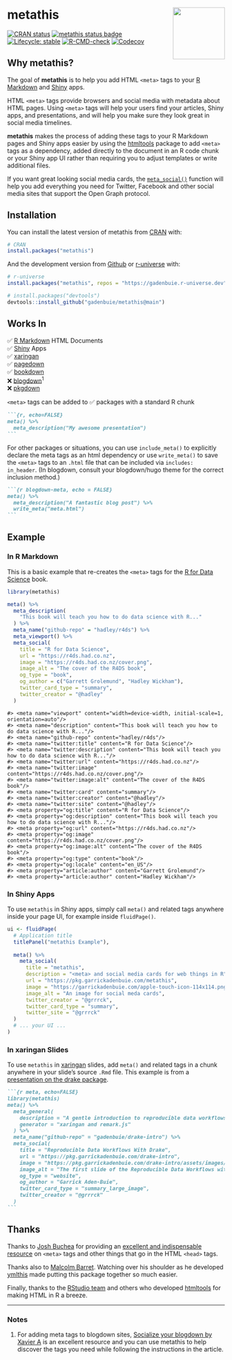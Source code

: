 
<!-- README.md is generated from README.Rmd. Please edit that file -->

# metathis <a href='https://pkg.garrickadenbuie.com/metathis/'><img src='man/figures/logo.png' align="right" height="120" /></a>

<!-- badges: start -->

[![CRAN
status](https://www.r-pkg.org/badges/version/metathis)](https://CRAN.R-project.org/package=metathis)
[![metathis status
badge](https://gadenbuie.r-universe.dev/badges/metathis)](https://gadenbuie.r-universe.dev/metathis)
[![Lifecycle:
stable](https://img.shields.io/badge/lifecycle-stable-brightgreen.svg)](https://lifecycle.r-lib.org/articles/stages.html)
[![R-CMD-check](https://github.com/gadenbuie/metathis/actions/workflows/R-CMD-check.yaml/badge.svg)](https://github.com/gadenbuie/metathis/actions/workflows/R-CMD-check.yaml)
[![Codecov](https://img.shields.io/codecov/c/github/gadenbuie/metathis)](https://codecov.io/github/gadenbuie/metathis)
<!-- badges: end -->

## Why metathis?

The goal of **metathis** is to help you add HTML `<meta>` tags to your
[R Markdown](https://rmarkdown.rstudio.com) and
[Shiny](https://shiny.rstudio.com) apps.

HTML `<meta>` tags provide browsers and social media with metadata about
HTML pages. Using `<meta>` tags will help your users find your articles,
Shiny apps, and presentations, and will help you make sure they look
great in social media timelines.

**metathis** makes the process of adding these tags to your R Markdown
pages and Shiny apps easier by using the
[htmltools](https://github.com/rstudio/htmltools) package to add
`<meta>` tags as a dependency, added directly to the document in an R
code chunk or your Shiny app UI rather than requiring you to adjust
templates or write additional files.

If you want great looking social media cards, the
[`meta_social()`](http://pkg.garrickadenbuie.com/metathis/reference/meta_social.html)
function will help you add everything you need for Twitter, Facebook and
other social media sites that support the Open Graph protocol.

## Installation

You can install the latest version of metathis from
[CRAN](https://CRAN.R-project.org) with:

``` r
# CRAN
install.packages("metathis")
```

And the development version from
[Github](https://github.com/gadenbuie/metathis) or
[r-universe](https://gadenbuie.r-universe.dev/builds) with:

``` r
# r-universe
install.packages("metathis", repos = "https://gadenbuie.r-universe.dev")

# install.packages("devtools")
devtools::install_github("gadenbuie/metathis@main")
```

## Works In

✅ [R Markdown](https://rmarkdown.rstudio.com) HTML Documents  
✅ [Shiny](https://shiny.rstudio.com) Apps  
✅ [xaringan](https://slides.yihui.org/xaringan)  
✅ [pagedown](https://github.com/rstudio/pagedown)  
✅ [bookdown](https://bookdown.org/)  
❌ [blogdown](https://bookdown.org/yihui/blogdown)<sup>1</sup>  
❌ [pkgdown](https://pkgdown.r-lib.org)

`<meta>` tags can be added to ✅ packages with a standard R chunk

```` markdown
```{r, echo=FALSE}
meta() %>% 
  meta_description("My awesome presentation")
```
````

For other packages or situations, you can use `include_meta()` to
explicitly declare the meta tags as an html dependency or use
`write_meta()` to save the `<meta>` tags to an `.html` file that can be
included via `includes: in_header`. (In blogdown, consult your
blogdown/hugo theme for the correct inclusion method.)

```` markdown
```{r blogdown-meta, echo = FALSE}
meta() %>% 
  meta_description("A fantastic blog post") %>% 
  write_meta("meta.html")
```
````

## Example

### In R Markdown

This is a basic example that re-creates the `<meta>` tags for the [R for
Data Science](https://r4ds.had.co.nz/) book.

``` r
library(metathis)
```

``` r
meta() %>%
  meta_description(
    "This book will teach you how to do data science with R..."
  ) %>% 
  meta_name("github-repo" = "hadley/r4ds") %>% 
  meta_viewport() %>% 
  meta_social(
    title = "R for Data Science",
    url = "https://r4ds.had.co.nz",
    image = "https://r4ds.had.co.nz/cover.png",
    image_alt = "The cover of the R4DS book",
    og_type = "book",
    og_author = c("Garrett Grolemund", "Hadley Wickham"),
    twitter_card_type = "summary",
    twitter_creator = "@hadley"
  )
```

    #> <meta name="viewport" content="width=device-width, initial-scale=1, orientation=auto"/>
    #> <meta name="description" content="This book will teach you how to do data science with R..."/>
    #> <meta name="github-repo" content="hadley/r4ds"/>
    #> <meta name="twitter:title" content="R for Data Science"/>
    #> <meta name="twitter:description" content="This book will teach you how to do data science with R..."/>
    #> <meta name="twitter:url" content="https://r4ds.had.co.nz"/>
    #> <meta name="twitter:image" content="https://r4ds.had.co.nz/cover.png"/>
    #> <meta name="twitter:image:alt" content="The cover of the R4DS book"/>
    #> <meta name="twitter:card" content="summary"/>
    #> <meta name="twitter:creator" content="@hadley"/>
    #> <meta name="twitter:site" content="@hadley"/>
    #> <meta property="og:title" content="R for Data Science"/>
    #> <meta property="og:description" content="This book will teach you how to do data science with R..."/>
    #> <meta property="og:url" content="https://r4ds.had.co.nz"/>
    #> <meta property="og:image" content="https://r4ds.had.co.nz/cover.png"/>
    #> <meta property="og:image:alt" content="The cover of the R4DS book"/>
    #> <meta property="og:type" content="book"/>
    #> <meta property="og:locale" content="en_US"/>
    #> <meta property="article:author" content="Garrett Grolemund"/>
    #> <meta property="article:author" content="Hadley Wickham"/>

### In Shiny Apps

To use `metathis` in Shiny apps, simply call `meta()` and related tags
anywhere inside your page UI, for example inside `fluidPage()`.

``` r
ui <- fluidPage(
  # Application title
  titlePanel("metathis Example"),
  
  meta() %>%
    meta_social(
      title = "metathis",
      description = "<meta> and social media cards for web things in R",
      url = "https://pkg.garrickadenbuie.com/metathis",
      image = "https://garrickadenbuie.com/apple-touch-icon-114x114.png",
      image_alt = "An image for social meda cards",
      twitter_creator = "@grrrck",
      twitter_card_type = "summary",
      twitter_site = "@grrrck"
  )
  # ... your UI ...
)
```

### In xaringan Slides

To use `metathis` in [xaringan](https://slides.yihui.org/xaringan)
slides, add `meta()` and related tags in a chunk anywhere in your
slide’s source `.Rmd` file. This example is from a [presentation on the
drake package](https://pkg.garrickadenbuie.com/drake-intro/).

```` markdown
```{r meta, echo=FALSE}
library(metathis)
meta() %>%
  meta_general(
    description = "A gentle introduction to reproducible data workflows with the {drake} package.",
    generator = "xaringan and remark.js"
  ) %>% 
  meta_name("github-repo" = "gadenbuie/drake-intro") %>% 
  meta_social(
    title = "Reproducible Data Workflows With Drake",
    url = "https://pkg.garrickadenbuie.com/drake-intro",
    image = "https://pkg.garrickadenbuie.com/drake-intro/assets/images/drake-intro-cover.jpg",
    image_alt = "The first slide of the Reproducible Data Workflows with drake presentation, featuring the drake hex logo and neatly ordered row of items on a desk (eraser, pencil, coffee cup, paperclips).",
    og_type = "website",
    og_author = "Garrick Aden-Buie",
    twitter_card_type = "summary_large_image",
    twitter_creator = "@grrrck"
  )
```
````

## Thanks

Thanks to [Josh Buchea](https://github.com/joshbuchea) for providing an
[excellent and indispensable
resource](https://github.com/joshbuchea/HEAD) on `<meta>` tags and other
things that go in the HTML `<head>` tags.

Thanks also to [Malcolm Barret](https://github.com/malcolmbarrett).
Watching over his shoulder as he developed
[ymlthis](https://ymlthis.r-lib.org) made putting this package together
so much easier.

Finally, thanks to the [RStudio team](https://github.com/rstudio) and
others who developed [htmltools](https://github.com/rstudio/htmltools)
for making HTML in R a breeze.

------------------------------------------------------------------------

### Notes

1.  For adding meta tags to blogdown sites, [Socialize your blogdown by
    Xavier
    A](https://xvrdm.github.io/2017/10/23/socialize-your-blogdown/) is
    an excellent resource and you can use metathis to help discover the
    tags you need while following the instructions in the article.
